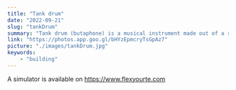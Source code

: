```yaml
---
title: "Tank drum"
date: "2022-09-21"
slug: "tankDrum"
summary: "Tank drum (butaphone) is a musical instrument made out of a recycled gas tank. I learnt how to build one in a 2-day training with Nerd Nevez at Les Amandiers"
link: "https://photos.app.goo.gl/bHYzEpmcryTsGpAz7"
picture: "./images/tankDrum.jpg"
keywords: 
    - "building"
---
```


A simulator is available on https://www.flexyourte.com
